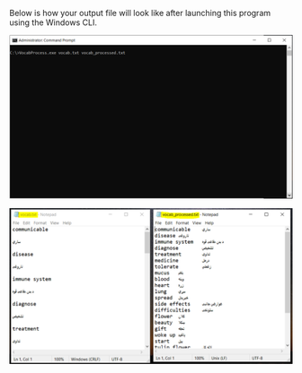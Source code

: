 Below is how your output file will look like after launching this program using the Windows CLI.

![alt text](launching.png "Launching the program:")

![alt text](input_output.png "Input file is on the left and output file is on the right:")
